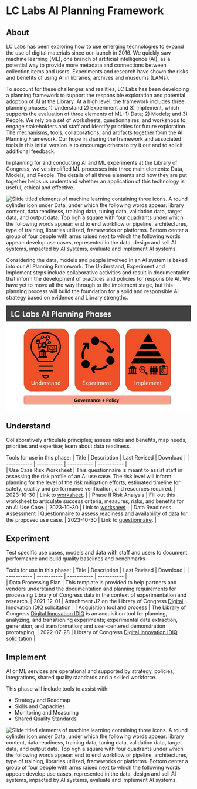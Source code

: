 # LC Labs AI Planning Framework



## About 
LC Labs has been exploring how to use emerging technologies to expand the use of digital materials since our launch in 2016. We quickly saw machine learning (ML), one branch of artificial intelligence (AI), as a potential way to provide more metadata and connections between collection items and users.  Experiments and research have shown the risks and benefits of using AI in libraries, archives and museums (LAMs).

To account for these challenges and realities, LC Labs has been developing a planning framework to support the responsible exploration and potential adoption of AI at the Library.  At a high level, the framework includes three planning phases:  1) Understand 2) Experiment and 3) Implement, which supports the evaluation of three elements of ML: 1) Data; 2) Models; and 3) People. We rely on a set of worksheets, questionnaires, and workshops to engage stakeholders and staff and identify priorities for future exploration. The mechanisms, tools, collaborations, and artifacts together form the AI Planning Framework. Our hope in sharing the framework and associated tools in this initial version is to encourage others to try it out and to solicit additional feedback.  

In planning for and conducting AI and ML experiments at the Library of Congress, we've simplified ML processes into three main elements:  Data, Models, and People. The details of all three elements and how they are put together helps us understand whether an application of this technology is useful, ethical and effective.  

![Slide titled elements of machine learning containing three icons. A round cylinder icon under Data, under which the following words appear: library content, data readiness, training data, tuning data, validation data, target data, and output data. Top righ a square with four quadrants under which the following words appear: end to end workflow or pipeline, architectures, type of training, libraries utilized, frameworks or platforms. Bottom center a group of four people with arms raised next to which the following words appear: develop use cases, represented in the data, design and sell AI systems, impacted by AI systems, evaluate and implement AI systems.](/images/AIframework-1.jpg)

Considering the data, models and people involved in an AI system is baked into our AI Planning Framework. The Understand, Experiment and Implement steps include collaborative activities and result in documentation that inform the development of practices and policies for responsible AI. We have yet to move all the way through to the implement stage, but this planning process will build the foundation for a solid and responsible AI strategy based on evidence and Library strengths. 

![Slide titled planning phases containing three blue rectangles side by side. The first reads understand and depicts a lighbulb icon. The middle rectangle reads Experiment and depicts a cycle icon. The third reads Implement and depicts a pyramid underneath which are icons of a building with pillars, magnifying glass, people, and a clipboard. At the bottom is a long rectangle reading Governance and Policy.](/images/AIframework-2.jpg)

## Understand 
Collaboratively articulate principles; assess risks and benefits, map needs, priorities and expertise; learn about data readiness. 

Tools for use in this phase: 
| Title      | Description | Last Revised | Download | 
| ----------- | ----------- |  ----------- |  ----------- |  
| Use Case Risk Worksheet     | This questionnaire is meant to assist staff in assessing the risk profile of an AI use case. The risk level will inform planning for the level of the risk mitigation efforts, estimated timeline for safety, quality and performance verification, and resources required.       | 2023-10-30 | Link to [worksheet](https://git.loc.gov/labs/labs-ai-framework/-/blob/main/Understand/Use_Case_Assessment_Worksheet_2023-10-30-draft.docx). | 
| Phase II Risk Analysis  | Fill out this worksheet to articulate success criteria, measures, risks, and benefits for an AI Use Case. | 2023-10-30 | Link to [worksheet](https://git.loc.gov/labs/labs-ai-framework/-/blob/main/Understand/PhaseII_Risk_Assessement_-_2023-10-30-draft.docx) | 
| Data Readiness Assessment     | Questionnaire to assess readiness and availability of data for the proposed use case.       | 2023-10-30 | Link to [questionnaire](https://git.loc.gov/labs/labs-ai-framework/-/blob/main/Understand/Data_Assessment_Worksheet_2023-10-30-draft.docx). |


## Experiment 
Test specific use cases, models and data with staff and users to document performance and build quality baselines and benchmarks

Tools for use in this phase: 
| Title      | Description | Last Revised | Download | 
| ----------- | ----------- |  ----------- |  ----------- |  
| Data Processing Plan   | This template is provided to help partners and vendors understand the documentation and planning requirements for processing Library of Congress data in the context of experimentation and research.       | 2021-12-01 | Attachment J2 on the Library of Congress [Digital Innovation IDIQ solicitation](https://git.loc.gov/labs/labs-ai-framework/-/blob/main/Experiment/Data-Processing-Plan-template-2021-12-01-draft.docx) | 
| Acquisition tool and process  | The Library of Congress [Digital Innovation IDIQ](https://sam.gov/opp/1e6e3f521dd443809e6d0107b5101580/view#general) is an acquisition tool for planning, analyzing, and transitioning experiments; experimental data extraction, generation, and transformation; and user-centered demonstration prototyping.       | 2022-07-28 | Library of Congress [Digital Innovation IDIQ solicitation](https://git.loc.gov/labs/labs-ai-framework/-/blob/3c0ca1845494a540766fcc3e01aa8dd917e61ede/Experiment/DigitalInnovationIDIQsigned.pdf) | 


## Implement 
AI or ML services are operational and supported by strategy, policies, integrations, shared quality standards and a skilled workforce.

This phase will include tools to assist with:
- Strategy and Roadmap 
- Skills and Capacities 
- Monitoring and Measuring
- Shared Quality Standards

![Slide titled elements of machine learning containing three icons. A round cylinder icon under Data, under which the following words appear: library content, data readiness, training data, tuning data, validation data, target data, and output data. Top righ a square with four quadrants under which the following words appear: end to end workflow or pipeline, architectures, type of training, libraries utilized, frameworks or platforms. Bottom center a group of four people with arms raised next to which the following words appear: develop use cases, represented in the data, design and sell AI systems, impacted by AI systems, evaluate and implement AI systems.](/images/AIframework-3.jpg)
